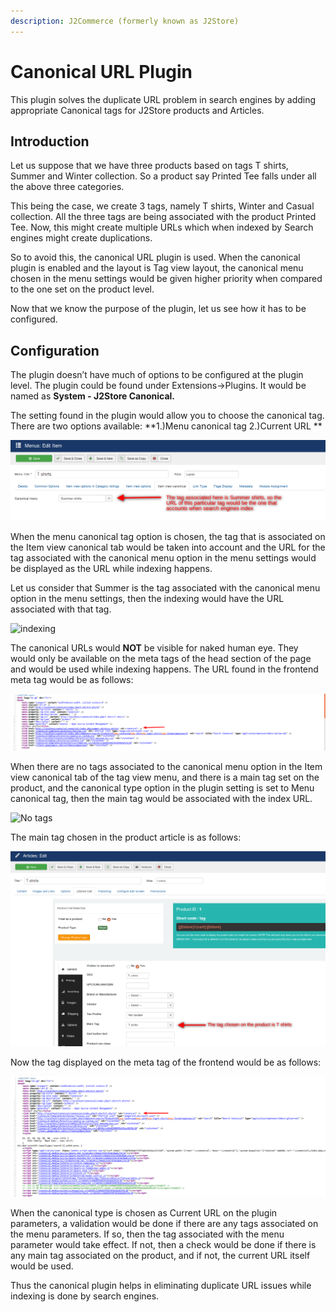```yaml
---
description: J2Commerce (formerly known as J2Store)
---
```


# Canonical URL Plugin

This plugin solves the duplicate URL problem in search engines by adding appropriate Canonical tags for J2Store products and Articles.

## Introduction <a href="#introduction" id="introduction"></a>

Let us suppose that we have three products based on tags T shirts, Summer and Winter collection. So a product say Printed Tee falls under all the above three categories.

This being the case, we create 3 tags, namely T shirts, Winter and Casual collection. All the three tags are being associated with the product Printed Tee. Now, this might create multiple URLs which when indexed by Search engines might create duplications.

So to avoid this, the canonical URL plugin is used. When the canonical plugin is enabled and the layout is Tag view layout, the canonical menu chosen in the menu settings would be given higher priority when compared to the one set on the product level.

Now that we know the purpose of the plugin, let us see how it has to be configured.

## Configuration <a href="#configuration" id="configuration"></a>

The plugin doesn’t have much of options to be configured at the plugin level. The plugin could be found under Extensions->Plugins. It would be named as **System - J2Store Canonical.**

The setting found in the plugin would allow you to choose the canonical tag. There are two options available: \*\*1.)Menu canonical tag 2.)Current URL \*\*

![Introduction](https://raw.githubusercontent.com/j2store/doc-images/master/canonical-url-plugin/options%20in%20settings.png)

When the menu canonical tag option is chosen, the tag that is associated on the Item view canonical tab would be taken into account and the URL for the tag associated with the canonical menu option in the menu settings would be displayed as the URL while indexing happens.

Let us consider that Summer is the tag associated with the canonical menu option in the menu settings, then the indexing would have the URL associated with that tag.

![indexing](https://raw.githubusercontent.com/j2store/doc-images/master/canonical-url-plugin/screenshot-localhost-2018-07-25-18-09-34.png)

The canonical URLs would **NOT** be visible for naked human eye. They would only be available on the meta tags of the head section of the page and would be used while indexing happens. The URL found in the frontend meta tag would be as follows:

![Frontend meta](https://raw.githubusercontent.com/j2store/doc-images/master/canonical-url-plugin/Selection_078.png)

When there are no tags associated to the canonical menu option in the Item view canonical tab of the tag view menu, and there is a main tag set on the product, and the canonical type option in the plugin setting is set to Menu canonical tag, then the main tag would be associated with the index URL.

![No tags](https://raw.githubusercontent.com/j2store/doc-images/master/canonical-url-plugin/screenshot-localhost-2018-07-25-17-50-17.png)

The main tag chosen in the product article is as follows:

![](https://raw.githubusercontent.com/j2store/doc-images/master/canonical-url-plugin/screenshot-localhost-2018-07-25-18-27-58.png)

Now the tag displayed on the meta tag of the frontend would be as follows:

![meta tag](https://raw.githubusercontent.com/j2store/doc-images/master/canonical-url-plugin/Selection_079.png)

When the canonical type is chosen as Current URL on the plugin parameters, a validation would be done if there are any tags associated on the menu parameters. If so, then the tag associated with the menu parameter would take effect. If not, then a check would be done if there is any main tag associated on the product, and if not, the current URL itself would be used.

Thus the canonical plugin helps in eliminating duplicate URL issues while indexing is done by search engines.
